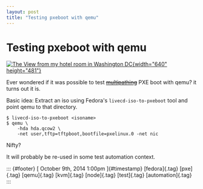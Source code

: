 ```yaml
---
layout: post
title: "Testing pxeboot with qemu"
---
```



Testing pxeboot with qemu
=========================

[![The View from my hotel room in Washington
DC](https://farm1.staticflickr.com/101/298474514_18467ad7ab_z.jpg){width="640"
height="481"}](https://www.flickr.com/photos/major_clanger/298474514 "The View from my hotel room in Washington DC by Major Clanger, on Flickr")

Ever wondered if it was possible to test
[~~multipathing~~](http://dummdida.tumblr.com/post/98799178310/testing-multipath-with-qemu)
PXE boot with qemu? it turns out it is.

Basic idea: Extract an iso using Fedora's `livecd-iso-to-pxeboot` tool
and point qemu to that directory.

    $ livecd-iso-to-pxeboot <isoname>
    $ qemu \
        -hda hda.qcow2 \
        -net user,tftp=tftpboot,bootfile=pxelinux.0 -net nic

Nifty?

It will probably be re-used in some test automation context.

::: {#footer}
[ October 9th, 2014 1:00pm ]{#timestamp} [fedora]{.tag} [pxe]{.tag}
[qemu]{.tag} [kvm]{.tag} [node]{.tag} [test]{.tag} [automation]{.tag}
:::
